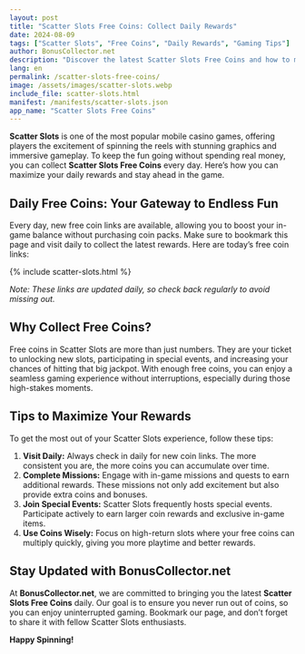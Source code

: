 ```yaml
---
layout: post
title: "Scatter Slots Free Coins: Collect Daily Rewards"
date: 2024-08-09
tags: ["Scatter Slots", "Free Coins", "Daily Rewards", "Gaming Tips"]
author: BonusCollector.net
description: "Discover the latest Scatter Slots Free Coins and how to maximize your rewards daily. Stay updated with BonusCollector.net for daily free coin links."
lang: en
permalink: /scatter-slots-free-coins/
image: /assets/images/scatter-slots.webp
include_file: scatter-slots.html
manifest: /manifests/scatter-slots.json
app_name: "Scatter Slots Free Coins"
---
```


**Scatter Slots** is one of the most popular mobile casino games, offering players the excitement of spinning the reels with stunning graphics and immersive gameplay. To keep the fun going without spending real money, you can collect **Scatter Slots Free Coins** every day. Here’s how you can maximize your daily rewards and stay ahead in the game.

## Daily Free Coins: Your Gateway to Endless Fun

Every day, new free coin links are available, allowing you to boost your in-game balance without purchasing coin packs. Make sure to bookmark this page and visit daily to collect the latest rewards. Here are today’s free coin links:

{% include scatter-slots.html %}

*Note: These links are updated daily, so check back regularly to avoid missing out.*

## Why Collect Free Coins?

Free coins in Scatter Slots are more than just numbers. They are your ticket to unlocking new slots, participating in special events, and increasing your chances of hitting that big jackpot. With enough free coins, you can enjoy a seamless gaming experience without interruptions, especially during those high-stakes moments.

## Tips to Maximize Your Rewards

To get the most out of your Scatter Slots experience, follow these tips:

1. **Visit Daily:** Always check in daily for new coin links. The more consistent you are, the more coins you can accumulate over time.
2. **Complete Missions:** Engage with in-game missions and quests to earn additional rewards. These missions not only add excitement but also provide extra coins and bonuses.
3. **Join Special Events:** Scatter Slots frequently hosts special events. Participate actively to earn larger coin rewards and exclusive in-game items.
4. **Use Coins Wisely:** Focus on high-return slots where your free coins can multiply quickly, giving you more playtime and better rewards.

## Stay Updated with BonusCollector.net

At **BonusCollector.net**, we are committed to bringing you the latest **Scatter Slots Free Coins** daily. Our goal is to ensure you never run out of coins, so you can enjoy uninterrupted gaming. Bookmark our page, and don’t forget to share it with fellow Scatter Slots enthusiasts.

**Happy Spinning!**